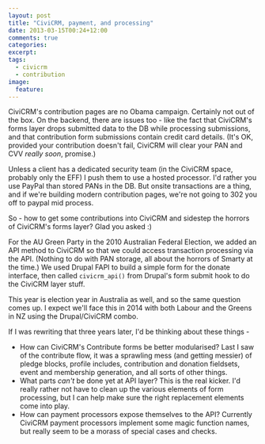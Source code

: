 ```yaml
---
layout: post
title: "CiviCRM, payment, and processing"
date: 2013-03-15T00:24+12:00
comments: true
categories:
excerpt:
tags:
  - civicrm
  - contribution
image:
  feature:
---
```


CiviCRM's contribution pages are no Obama campaign. Certainly not out of the box. On the backend, there are issues too - like the fact that CiviCRM's forms layer drops submitted data to the DB while processing submissions, and that contribution form submissions contain credit card details. (It's OK, provided your contribution doesn't fail, CiviCRM will clear your PAN and CVV *really soon*, promise.)

Unless a client has a dedicated security team (in the CiviCRM space, probably only the EFF) I push them to use a hosted processor. I'd rather you use PayPal than stored PANs in the DB. But onsite transactions are a thing, and if we're building modern contribution pages, we're not going to 302 you off to paypal mid process.

So - how to get some contributions into CiviCRM and sidestep the horrors of CiviCRM's forms layer? Glad you asked :)

For the AU Green Party in the 2010 Australian Federal Election, we added an API method to CiviCRM so that we could access transaction processing via the API. (Nothing to do with PAN storage, all about the horrors of Smarty at the time.) We used Drupal FAPI to build a simple form for the donate interface, then called `civicrm_api()` from Drupal's form submit hook to do the CiviCRM layer stuff.

This year is election year in Australia as well, and so the same question comes up. I expect we'll face this in 2014 with both Labour and the Greens in NZ using the Drupal/CiviCRM combo.

If I was rewriting that three years later, I'd be thinking about these things -

* How can CiviCRM's Contribute forms be better modularised? Last I saw of the contribute flow, it was a sprawling mess (and getting messier) of pledge blocks, profile includes, contribution and donation fieldsets, event and membership generation, and all sorts of other things.
* What parts *can't* be done yet at API layer? This is the real kicker. I'd really rather not have to clean up the various elements of form processing, but I can help make sure the right replacement elements come into play.
* How can payment processors expose themselves to the API? Currently CiviCRM payment processors implement some magic function names, but really seem to be a morass of special cases and checks.
